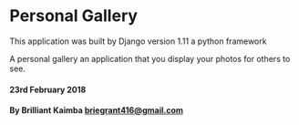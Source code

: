 # Personal Gallery

This application was built by Django version 1.11 a python framework

A personal gallery an application that you display your photos for others to see.

#### 23rd February 2018

#### By Brilliant Kaimba briegrant416@gmail.com